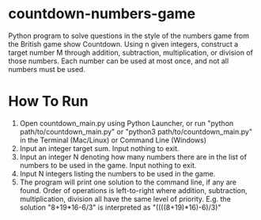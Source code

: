 # countdown-numbers-game
Python program to solve questions in the style of the numbers game from the British game show Countdown. Using n given integers, construct a target number M through addition, subtraction, multiplication, or division of those numbers. Each number can be used at most once, and not all numbers must be used.

# How To Run
1. Open countdown_main.py using Python Launcher, or run "python path/to/countdown_main.py" or "python3 path/to/countdown_main.py" in the Terminal (Mac/Linux) or Command Line (Windows)
2. Input an integer target sum. Input nothing to exit.
3. Input an integer N denoting how many numbers there are in the list of numbers to be used in the game. Input nothing to exit.
4. Input N integers listing the numbers to be used in the game.
5. The program will print one solution to the command line, if any are found. Order of operations is left-to-right where addition, subtraction, multiplication, division all have the same level of priority. E.g. the solution "8+19\*16-6/3" is interpreted as "((((8+19)\*16)-6)/3)"
